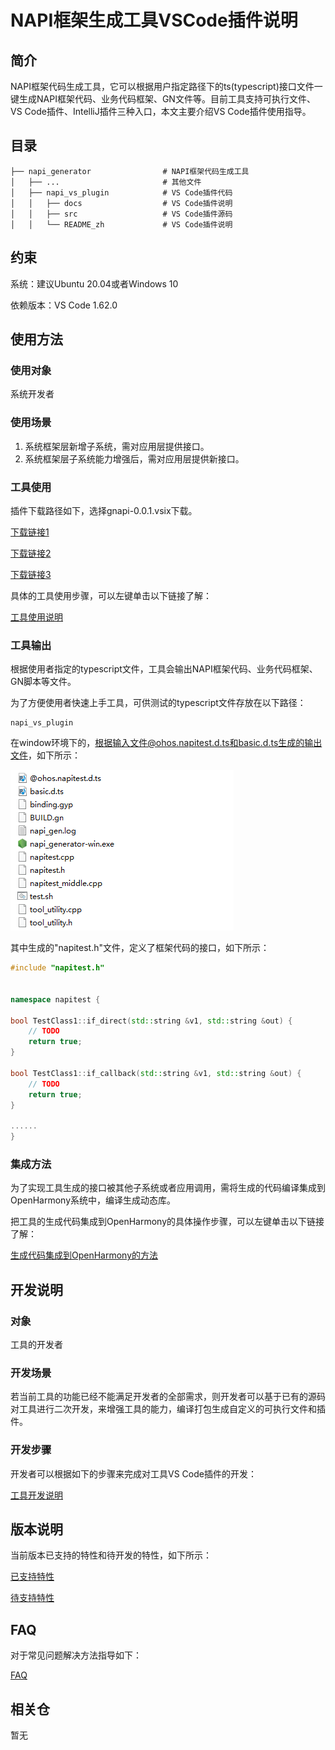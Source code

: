 # NAPI框架生成工具VSCode插件说明

## 简介

NAPI框架代码生成工具，它可以根据用户指定路径下的ts(typescript)接口文件一键生成NAPI框架代码、业务代码框架、GN文件等。目前工具支持可执行文件、VS Code插件、IntelliJ插件三种入口，本文主要介绍VS Code插件使用指导。

## 目录 

	├── napi_generator                # NAPI框架代码生成工具
	│   ├── ...                       # 其他文件
	│   ├── napi_vs_plugin            # VS Code插件代码
	│   │   ├── docs                  # VS Code插件说明
	│   │   ├── src    				  # VS Code插件源码
	│   │   └── README_zh             # VS Code插件说明

## 约束 

系统：建议Ubuntu 20.04或者Windows 10

依赖版本：VS Code 1.62.0

## 使用方法 

### 使用对象

系统开发者

### 使用场景

1) 系统框架层新增子系统，需对应用层提供接口。
2) 系统框架层子系统能力增强后，需对应用层提供新接口。

### 工具使用

插件下载路径如下，选择gnapi-0.0.1.vsix下载。

[下载链接1]( http://ftpkaihongdigi.i234.me:5000/sharing/PC6uOorrM)

[下载链接2]( http://ftp.kaihong.com:5000/sharing/PC6uOorrM)

[下载链接3]( http://ftp.kaihongdigi.com:5000/sharing/PC6uOorrM)

具体的工具使用步骤，可以左键单击以下链接了解：

[工具使用说明](https://gitee.com/openharmony/napi_generator/tree/master/napi_vs_plugin/docs/INSTRUCTION_ZH.md)

### 工具输出

根据使用者指定的typescript文件，工具会输出NAPI框架代码、业务代码框架、GN脚本等文件。

为了方便使用者快速上手工具，可供测试的typescript文件存放在以下路径：

```
napi_vs_plugin
```

在window环境下的，根据输入文件@ohos.napitest.d.ts和basic.d.ts生成的输出文件，如下所示：

![](../figures/pic-d-ts-transition.png)

其中生成的"napitest.h"文件，定义了框架代码的接口，如下所示：


```c++
#include "napitest.h"


namespace napitest {

bool TestClass1::if_direct(std::string &v1, std::string &out) {
    // TODO
    return true;
}

bool TestClass1::if_callback(std::string &v1, std::string &out) {
    // TODO
    return true;
}

......
}
```

### 集成方法

为了实现工具生成的接口被其他子系统或者应用调用，需将生成的代码编译集成到OpenHarmony系统中，编译生成动态库。

把工具的生成代码集成到OpenHarmony的具体操作步骤，可以左键单击以下链接了解：

[生成代码集成到OpenHarmony的方法](https://gitee.com/openharmony/napi_generator/blob/master/docs/ENSEMBLE_METHOD_ZH.md)

## 开发说明

### 对象

工具的开发者

### 开发场景

若当前工具的功能已经不能满足开发者的全部需求，则开发者可以基于已有的源码对工具进行二次开发，来增强工具的能力，编译打包生成自定义的可执行文件和插件。
       
### 开发步骤

开发者可以根据如下的步骤来完成对工具VS Code插件的开发：

 [工具开发说明](https://gitee.com/openharmony/napi_generator/tree/master/napi_vs_plugin/docs/DEVELOP_ZH.md)
    
## 版本说明 

当前版本已支持的特性和待开发的特性，如下所示：

 [已支持特性](https://gitee.com/openharmony/napi_generator/blob/master/release-notes/napi_generator-1.0.md)

 [待支持特性](https://gitee.com/openharmony/napi_generator/blob/master/docs/ROADMAP_ZH.md)

## FAQ

对于常见问题解决方法指导如下：

  [FAQ](https://gitee.com/openharmony/napi_generator/blob/master/FAQ.md)

## 相关仓

暂无
